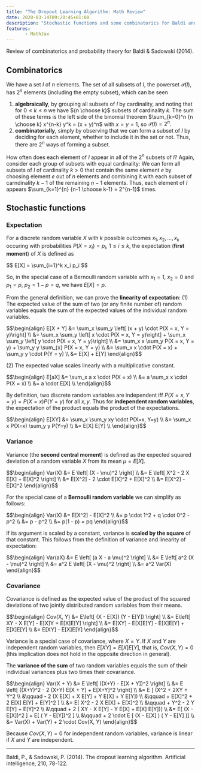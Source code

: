 ```yaml
---
title: "The Dropout Learning Algorithm: Math Review"
date: 2020-03-14T09:20:45+01:00
description: "Stochastic functions and some combinatorics for Baldi and Sadowski (2014)."
features: 
       - MathJax
---
```


Review of combinatorics and probability theory for Baldi & Sadowski (2014).


## Combinatorics

We have a set $I$ of $n$ elements. The set of all subsets of $I$, the powerset $\mathcal{P}(I)$, has $2^n$ elements (including the empty subset), which can be seen 

1. **algebraically**, by grouping all subsets of $I$ by cardinality, and noting that for $0 \leq k \leq n$ we have ${n \choose k}$ subsets of cardinality $k$. The sum of these terms is the left side of the binomial theorem $\sum_{k=0}^n {n \choose k} x^{n-k} y^k = (x + y)^n$ with $x = y = 1$, so $\mathcal{P}(I) = 2^n$.
2. **combinatorially**, simply by observing that we can form a subset of $I$ by deciding for each element, whether to include it in the set or not. Thus, there are $2^n$ ways of forming a subset.

How often does each element of $I$ appear in all of the $2^n$ subsets of $I$? Again, consider each group of subsets with equal cardinality: We can form all subsets of $I$ of cardinality $k > 0$ that contain the same element $e$ by choosing element $e$ out of $n$ elements and combining it with each subset of carndinality $k-1$ of the remaining $n-1$ elements. Thus, each element of $I$ appears $\sum_{k=1}^{n} {n-1 \choose k-1} = 2^{n-1}$ times.


## Stochastic functions

### Expectation

For a discrete random variable $X$ with $k$ possible outcomes $x_1, x_2, \ldots, x_k$ occuring with probabilities $P(X = x_i) = p_i$, $1 \leq i \leq k$, the expectation (**first moment**) of $X$ is defined as

<div>$$
E[X] = \sum_{i=1}^k x_i p_i
$$</div>

So, in the special case of a Bernoulli random variable with $x_1 = 1$, $x_2 = 0$ and $p_1 = p$, $p_2 = 1-p = q$, we have $E[X] = p$. 

From the general definition, we can prove the **linearity of expectation**: (1) The expected value of the sum of two (or any finite number of) random variables equals the sum of the expected values of the individual random variables.

<div class="math-left-align">$$\begin{align}
E[X + Y] &= \sum_x \sum_y \left[ (x + y) \cdot P(X = x, Y = y)\right] \\
         &= \sum_x \sum_y \left[ x \cdot P(X = x, Y = y)\right] + \sum_x \sum_y \left[ y \cdot P(X = x, Y = y)\right] \\
         &= \sum_x x \sum_y P(X = x, Y = y) + \sum_y y \sum_{x} P(X = x, Y = y) \\
         &= \sum_x x \cdot P(X = x) + \sum_y y \cdot P(Y = y) \\
         &= E[X] + E[Y]
\end{align}$$</div>


(2) The expected value scales linearly with a multiplicative constant.


<div class="math-left-align">$$\begin{align}
E[aX] &= \sum_x a x \cdot P(X = x) \\
      &= a \sum_x x \cdot P(X = x) \\
      &= a \cdot E[X] \\
\end{align}$$</div>


By definition, two discrete random variables are independent iff $P(X=x, Y=y) = P(X=x) P(Y=y)$ for all $x, y$. Thus for **independent random variables**, the expectation of the product equals the product of the expectations.

<div class="math-left-align">$$\begin{align}
E[XY] &= \sum_x \sum_y xy \cdot P(X=x, Y=y) \\
      &= \sum_x x P(X=x) \sum_y y P(Y=y) \\
      &= E[X] E[Y] \\
\end{align}$$</div>


### Variance

Variance (the **second central moment**) is defined as the expected squared deviation of a random variable $X$ from its mean $\mu = E[X]$.

<div>$$\begin{align}
Var(X) &= E \left[ (X - \mu)^2 \right] \\
       &= E \left[ X^2 - 2 X E[X] + E[X]^2 \right] \\ 
       &= E[X^2] - 2 \cdot E[X]^2 + E[X]^2 \\ 
       &= E[X^2] - E[X]^2
\end{align}$$</div>

For the special case of a **Bernoulli random variable** we can simplify as follows:

<div>$$\begin{align}
Var(X) &= E[X^2] - E[X]^2 \\ 
       &= p \cdot 1^2 + q \cdot 0^2 - p^2 \\ 
       &= p - p^2 \\ 
       &= p(1 - p) = pq
\end{align}$$</div>

If its argument is scaled by a constant, variance is **scaled by the square** of that constant. This follows from the definition of variance and linearity of expectation:

<div>$$\begin{align}
Var(aX) &= E \left[ (a X - a \mu)^2 \right] \\ 
       &= E \left[ a^2 (X - \mu)^2 \right] \\ 
       &= a^2 E \left[ (X - \mu)^2 \right] \\ 
       &= a^2 Var(X)
\end{align}$$</div>


### Covariance

Covariance is defined as the expected value of the product of the squared deviations of two jointly distributed random variables from their means.

<div>$$\begin{align}
Cov(X, Y) &= E\left[ (X - E[X]) (Y - E[Y])  \right] \\ 
          &= E\left[ XY - X E[Y] - E[X]Y + E[X]E[Y]  \right] \\ 
          &= E[XY] - E[X]E[Y] - E[X]E[Y] + E[X]E[Y] \\ 
          &= E[XY] - E[X]E[Y]
\end{align}$$</div>

Variance is a special case of covariance, where $X = Y$. If $X$ and $Y$ are independent random variables, then $E[XY] = E[X]E[Y]$, that is, $Cov(X, Y) = 0$ (this implication does not hold in the opposite direction in general).

The **variance of the sum** of two random variables equals the sum of their individual variances plus two times their covariance.

<div>$$\begin{align}
Var(X + Y) &= E \left[ ((X+Y) - E[X + Y])^2 \right] \\ 
           &= E \left[ ((X+Y)^2 - 2 (X+Y) E[X + Y] + E[X+Y]^2 \right] \\ 
           &= E [ (X^2 + 2XY + Y^2 \\ 
           &\qquad - 2 (X E[X] + X E[Y] + Y E[X] + Y E[Y]) \\ 
           &\qquad + E[X]^2 + 2 E[X] E[Y] + E[Y]^2 ] \\ 
           &= E[ X^2 - 2 X E[X] + E[X]^2 \\ 
           &\qquad + Y^2 - 2 Y E[Y] + E[Y]^2 \\ 
           &\qquad + 2 ( XY - X E[Y] - Y E[X] + E[X] E[Y])] \\ 
           &= E[ (X - E[X])^2 ] + E[ ( Y - E[Y])^2 ] \\  
           &\qquad + 2 \cdot E [ (X - E[X] ) ( Y - E[Y] )] \\ 
           &= Var(X) + Var(Y) + 2 \cdot Cov(X, Y)
\end{align}$$</div>

Because $Cov(X, Y) = 0$ for independent random variables, variance is linear if $X$ and $Y$ are independent.


---

Baldi, P., & Sadowski, P. (2014). The dropout learning algorithm. Artificial intelligence, 210, 78-122.

